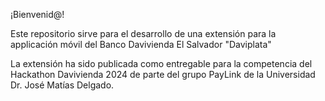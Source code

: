 ¡Bienvenid@!

Este repositorio sirve para el desarrollo de una extensión para la 
applicación móvil del Banco Davivienda El Salvador "Daviplata"

La extensión ha sido publicada como entregable para la competencia del 
Hackathon Davivienda 2024 de parte del grupo PayLink de la Universidad Dr. José Matías Delgado.

